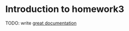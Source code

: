 # Introduction to homework3

TODO: write [great documentation](http://jacobian.org/writing/what-to-write/)
